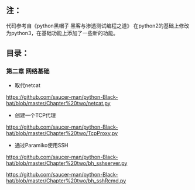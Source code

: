 ## 注：
代码参考自《python黑帽子 黑客与渗透测试编程之道》
在python2的基础上修改为python3，在基础功能上添加了一些新的功能。

## 目录：
### 第二章 网络基础
* 取代netcat
      
https://github.com/saucer-man/python-Black-hat/blob/master/Chapter%20two/netcat.py
* 创建一个TCP代理
      
https://github.com/saucer-man/python-Black-hat/blob/master/Chapter%20two/TcpProxy.py
* 通过Paramiko使用SSH
    
https://github.com/saucer-man/python-Black-hat/blob/master/Chapter%20two/bh_sshserver.py
    
https://github.com/saucer-man/python-Black-hat/blob/master/Chapter%20two/bh_sshRcmd.py
